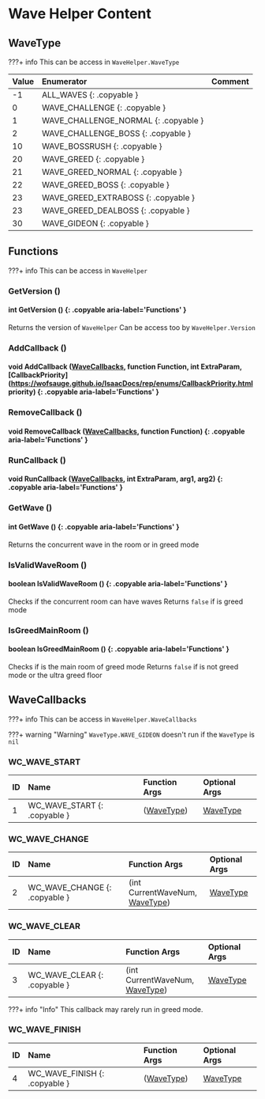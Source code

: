# Wave Helper Content


## WaveType

???+ info
	This can be access in `WaveHelper.WaveType`
	

|Value|Enumerator|Comment|
|:--|:--|:--|
|-1 |ALL_WAVES {: .copyable } |  |
|0 |WAVE_CHALLENGE {: .copyable } |  |
|1 |WAVE_CHALLENGE_NORMAL {: .copyable } |  |
|2 |WAVE_CHALLENGE_BOSS {: .copyable } |  |
|10 |WAVE_BOSSRUSH {: .copyable } |  |
|20 |WAVE_GREED {: .copyable } |  |
|21 |WAVE_GREED_NORMAL {: .copyable } |  |
|22 |WAVE_GREED_BOSS {: .copyable } |  |
|23 |WAVE_GREED_EXTRABOSS {: .copyable } |  |
|23 |WAVE_GREED_DEALBOSS {: .copyable } |  |
|30 |WAVE_GIDEON {: .copyable } |  |


## Functions

???+ info
	This can be access in `WaveHelper`
	

### GetVersion ()
#### int GetVersion () {: .copyable aria-label='Functions' }
Returns the version of `WaveHelper`
Can be access too by `WaveHelper.Version`


### AddCallback ()
#### void AddCallback ([WaveCallbacks](README.md#wavecallbacks), function Function, int ExtraParam, [CallbackPriority](https://wofsauge.github.io/IsaacDocs/rep/enums/CallbackPriority.html priority) {: .copyable aria-label='Functions' }


### RemoveCallback ()
#### void RemoveCallback ([WaveCallbacks](README.md#wavecallbacks), function Function) {: .copyable aria-label='Functions' }


### RunCallback ()
#### void RunCallback ([WaveCallbacks](README.md#wavecallbacks), int ExtraParam, arg1, arg2) {: .copyable aria-label='Functions' }


### GetWave ()
#### int GetWave () {: .copyable aria-label='Functions' }
Returns the concurrent wave in the room or in greed mode


### IsValidWaveRoom ()
#### boolean IsValidWaveRoom () {: .copyable aria-label='Functions' }
Checks if the concurrent room can have waves
Returns `false` if is greed mode


### IsGreedMainRoom ()
#### boolean IsGreedMainRoom () {: .copyable aria-label='Functions' }
Checks if is the main room of greed mode
Returns `false` if is not greed mode or the ultra greed floor



## WaveCallbacks

???+ info
	This can be access in `WaveHelper.WaveCallbacks`
	

???+ warning "Warning"
	`WaveType.WAVE_GIDEON` doesn't run if the `WaveType` is `nil` 
	

### WC_WAVE_START

|ID|Name|Function Args|Optional Args|
|:--|:--|:--|:--|
|1 |WC_WAVE_START {: .copyable } | ([WaveType](README.md#wavetype)) | [WaveType](README.md#wavetype) |


### WC_WAVE_CHANGE

|ID|Name|Function Args|Optional Args|
|:--|:--|:--|:--|
|2 |WC_WAVE_CHANGE {: .copyable } | (int CurrentWaveNum, <br>[WaveType](README.md#wavetype)) | [WaveType](README.md#wavetype) |


### WC_WAVE_CLEAR

|ID|Name|Function Args|Optional Args|
|:--|:--|:--|:--|
|3 |WC_WAVE_CLEAR {: .copyable } | (int CurrentWaveNum, <br>[WaveType](README.md#wavetype)) | [WaveType](README.md#wavetype) |

???+ info "Info"
	This callback may rarely run in greed mode.
	

### WC_WAVE_FINISH

|ID|Name|Function Args|Optional Args|
|:--|:--|:--|:--|
|4 |WC_WAVE_FINISH {: .copyable } | ([WaveType](README.md#wavetype)) | [WaveType](README.md#wavetype) |




